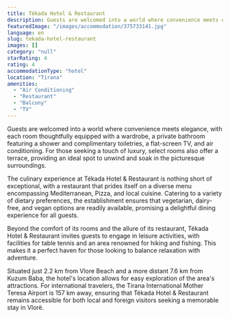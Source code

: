 ```yaml
---
title: Tékada Hotel & Restaurant
description: Guests are welcomed into a world where convenience meets elegance, with each room thoughtfully equipped with a wardrobe, a private bathroom featuring a shower a
featuredImage: "/images/accommodation/375733141.jpg"
language: en
slug: tekada-hotel-restaurant
images: []
category: "null"
starRating: 4
rating: 4
accommodationType: "hotel"
location: "Tirana"
amenities:
  - "Air Conditioning"
  - "Restaurant"
  - "Balcony"
  - "TV"
---
```


Guests are welcomed into a world where convenience meets elegance, with each room thoughtfully equipped with a wardrobe, a private bathroom featuring a shower and complimentary toiletries, a flat-screen TV, and air conditioning. For those seeking a touch of luxury, select rooms also offer a terrace, providing an ideal spot to unwind and soak in the picturesque surroundings.

The culinary experience at Tékada Hotel & Restaurant is nothing short of exceptional, with a restaurant that prides itself on a diverse menu encompassing Mediterranean, Pizza, and local cuisine. Catering to a variety of dietary preferences, the establishment ensures that vegetarian, dairy-free, and vegan options are readily available, promising a delightful dining experience for all guests.

Beyond the comfort of its rooms and the allure of its restaurant, Tékada Hotel & Restaurant invites guests to engage in leisure activities, with facilities for table tennis and an area renowned for hiking and fishing. This makes it a perfect haven for those looking to balance relaxation with adventure.

Situated just 2.2 km from Vlore Beach and a more distant 7.6 km from Kuzum Baba, the hotel's location allows for easy exploration of the area's attractions. For international travelers, the Tirana International Mother Teresa Airport is 157 km away, ensuring that Tékada Hotel & Restaurant remains accessible for both local and foreign visitors seeking a memorable stay in Vlorë.

